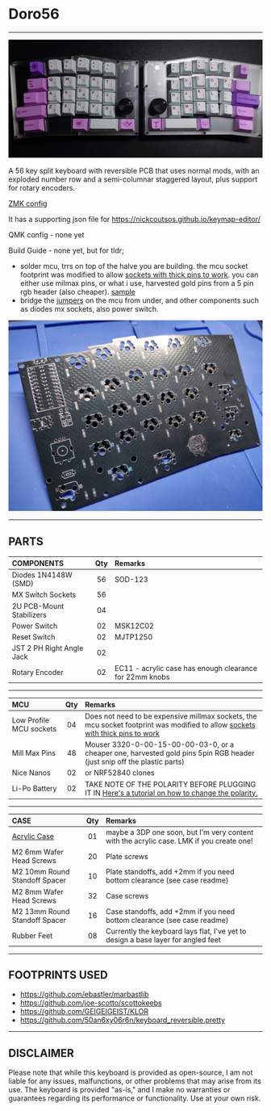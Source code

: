 # Doro56
***
![Image](/pics/build.jpg)

A 56 key split keyboard with reversible PCB that uses normal mods, with an exploded number row and a semi-columnar staggered layout, plus support for rotary encoders.

[ZMK config](https://github.com/gehennaXXIV/zmk-config-Doro56)

It has a supporting json file for https://nickcoutsos.github.io/keymap-editor/ 


QMK config - none yet

Build Guide - none yet, but for tldr; 
* solder mcu, trrs on top of the halve you are building. the mcu socket footprint was modified to allow [sockets with thick pins to work](https://down-ph.img.susercontent.com/file/sg-11134201-7qvco-ley7fi4ef44v33). you can either use milmax pins, or what i use, harvested gold pins from a 5 pin rgb header (also cheaper). [sample](/pics/sockets.jpg)
* bridge the [jumpers](/pics/bridge.jpg) on the mcu from under, and other components such as diodes mx sockets, also power switch.

![Image](/pics/pcb.jpg)


***
## PARTS
| **COMPONENTS**             |  Qty  |  Remarks |
| :--------------------- 	 | :---: | :------  |
| Diodes 1N4148W (SMD)	 	 |  56   | SOD-123  |
| MX Switch Sockets		     |  56   |          |
| 2U PCB-Mount Stabilizers   |  04   |          |
| Power Switch				 |  02   | MSK12C02 |
| Reset Switch 		 		 |  02   | MJTP1250 |
| JST 2 PH Right Angle Jack	 |  02   |          |
| Rotary Encoder             |  02   | EC11 - acrylic case has enough clearance for 22mm knobs |

***
| **MCU**                        |  Qty  |  Remarks |
| :--------------------- 		 | :---: | :------  |
| Low Profile MCU sockets        |  04   |  Does not need to be expensive millmax sockets, the mcu socket footprint was modified to allow [sockets with thick pins to work](https://down-ph.img.susercontent.com/file/sg-11134201-7qvco-ley7fi4ef44v33)
| Mill Max Pins					 |  48   |  Mouser 3320-0-00-15-00-00-03-0, or a cheaper one, harvested gold pins 5pin RGB header (just snip off the plastic parts)
| Nice Nanos                     |  02   |  or NRF52840 clones
| Li-Po Battery                  |  02   |  TAKE NOTE OF THE POLARITY BEFORE PLUGGING IT IN [Here's a tutorial on how to change the polarity.](https://www.youtube.com/watch?v=za-azgbZor8)

***
| **CASE**                                |  Qty  |  Remarks |
| :--------------------- 		          | :---: | :------  |
| [Acrylic Case](/Case/acrylic)           |  01   | maybe a 3DP one soon, but I'm very content with the acrylic case. LMK if you create one! |
| M2 6mm Wafer Head Screws		          |  20   | Plate screws
| M2 10mm Round Standoff Spacer           |  10   | Plate standoffs, add +2mm if you need bottom clearance (see case readme) |
| M2 8mm Wafer Head Screws		          |  32   | Case screws |
| M2 13mm Round Standoff Spacer           |  16   | Case standoffs, add +2mm if you need bottom clearance (see case readme) |
| Rubber Feet					          |  08   | Currently the keyboard lays flat, I've yet to design a base layer for angled feet |

***
## FOOTPRINTS USED
* https://github.com/ebastler/marbastlib
* https://github.com/joe-scotto/scottokeebs
* https://github.com/GEIGEIGEIST/KLOR
* https://github.com/50an6xy06r6n/keyboard_reversible.pretty

***
## DISCLAIMER
Please note that while this keyboard is provided as open-source, I am not liable for any issues, malfunctions, or other problems that may arise from its use. The keyboard is provided "as-is," and I make no warranties or guarantees regarding its performance or functionality. Use at your own risk.
